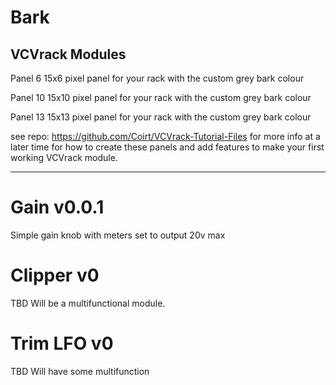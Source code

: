 # Bark
VCVrack Modules
---------
Panel 6
15x6 pixel panel for your rack with the custom grey bark colour

Panel 10
15x10 pixel panel for your rack with the custom grey bark colour

Panel 13
15x13 pixel panel for your rack with the custom grey bark colour

see repo: https://github.com/Coirt/VCVrack-Tutorial-Files for more info at a later time for 
how to create these panels and add features to make your first working VCVrack module.

---------

# Gain v0.0.1
Simple gain knob with meters set to output 20v max

# Clipper v0
TBD Will be a multifunctional module.

# Trim LFO v0
TBD Will have some multifunction
